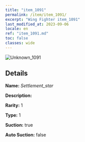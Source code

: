 ```yaml
---
title: "item_1091"
permalink: /item/item_1091/
excerpt: "Wing Fighter item_1091"
last_modified_at: 2023-09-06
locale: en
ref: "item_1091.md"
toc: false
classes: wide
---
```



 ![Unknown_1091](/images/item/Settlement_star_p.png)



## Details

 **Name:** *Settlement_star* 

 **Description:** 

 **Rarity:** 1 

 **Type:** 1 

 **Suction:** true 

 **Auto Suction:** false 


